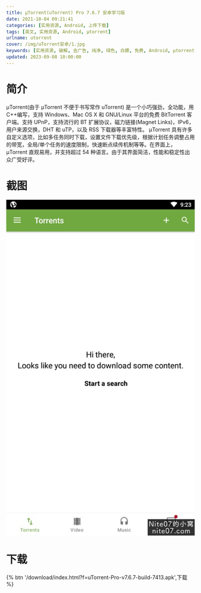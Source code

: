 ```yaml
---
title: μTorrent(uTorrent) Pro 7.6.7 安卓学习版
date: 2021-10-04 09:21:41
categories: [实用资源, Android, 上传下载]
tags: [英文, 实用资源, Android, μtorrent]
urlname: utorrent
cover: /img/uTorrent安卓/1.jpg
keywords: [实用资源, 破解, 去广告, 纯净, 绿色, 白嫖, 免费, Android, μtorrent]
updated: 2023-09-08 10:00:00
---
```


# 简介

μTorrent(由于 μTorrent 不便于书写常作 uTorrent) 是一个小巧强劲，全功能，用 C++编写，支持 Windows、Mac OS X 和 GNU/Linux 平台的免费 BitTorrent 客户端。支持 UPnP，支持流行的 BT 扩展协议，磁力链接(Magnet Links)，IPv6，用户来源交换，DHT 和 uTP，以及 RSS 下载器等丰富特性。
μTorrent 具有许多自定义选项，比如多任务同时下载，设置文件下载优先级，根据计划任务调整占用的带宽，全局/单个任务的速度限制，快速断点续传机制等等。在界面上，μTorrent 直观易用，并支持超过 54 种语言。由于其界面简洁，性能和稳定性出众广受好评。

# 截图

![](/img/uTorrent安卓/2.jpg)

# 下载

{% btn '/download/index.html?f=uTorrent-Pro-v7.6.7-build-7413.apk',下载 %}
